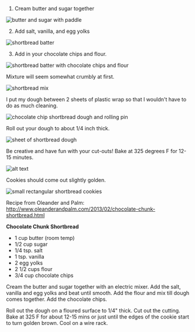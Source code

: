 1. Cream butter and sugar together

![butter and sugar with paddle](../img/54-2.jpg "")

2. Add salt, vanilla, and egg yolks

![shortbread batter](../img/54-3.jpg "")

3. Add in your chocolate chips and flour.

![shortbread batter with chocolate chips and flour](../img/54-4.jpg "")

Mixture will seem somewhat crumbly at first.

![shortbread mix](../img/54-5.jpg "")

I put my dough between 2 sheets of plastic wrap so that I wouldn't have to do as much cleaning.

![chocolate chip shortbread dough and rolling pin](../img/54-6.jpg "")

Roll out your dough to about 1/4 inch thick.

![sheet of shortbread dough](../img/54-7.jpg "")

Be creative and have fun with your cut-outs!  Bake at 325 degrees F for 12-15 minutes.

![alt text](../img/54-8.jpg "")

Cookies should come out slightly golden.

![small rectangular shortbread cookies](../img/54-9.jpg "")

Recipe from Oleander and Palm: 
http://www.oleanderandpalm.com/2013/02/chocolate-chunk-shortbread.html

**Chocolate Chunk Shortbread**
- 1 cup butter (room temp)
- 1/2 cup sugar
- 1/4 tsp. salt
- 1 tsp. vanilla
- 2 egg yolks
- 2 1/2 cups flour
- 3/4 cup chocolate chips

Cream the butter and sugar together with an electric mixer.  Add the salt, vanilla and egg yolks and beat until smooth.  Add the flour and mix till dough comes together.  Add the chocolate chips.

Roll out the dough on a floured surface to 1/4" thick.  Cut out the cutting.  Bake at 325 F for about 12-15 mins or just until the edges of the cookie start to turn golden brown.  Cool on a wire rack.

